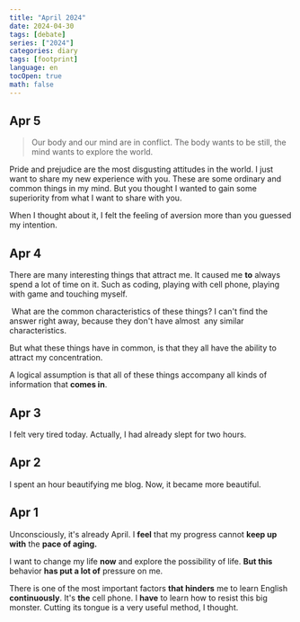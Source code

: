 ```yaml
---
title: "April 2024"
date: 2024-04-30
tags: [debate]
series: ["2024"]
categories: diary
tags: [footprint]
language: en
tocOpen: true
math: false
---
```


## Apr 5

> Our body and our mind are in conflict. The body wants to be still, the mind wants to explore the world.

Pride and prejudice are the most disgusting attitudes in the world. I just want to share my new experience with you. These are some ordinary and common things in my mind. But you thought I wanted to gain some superiority from what I want to share with you.

When I thought about it, I felt the feeling of aversion more than you guessed my intention.

## Apr 4

There are many interesting things that attract me. It caused me **to** always spend a lot of time on it. Such as coding, playing with cell phone, playing with game and touching myself.

 What are the common characteristics of these things? I can't find the answer right away, because they don't have almost  any similar characteristics.

But what these things have in common, is that they all have the ability to attract my concentration. 

A logical assumption is that all of these things accompany all kinds of information that **comes in**.

## Apr 3

I felt very tired today. Actually, I had already slept for two hours.

## Apr 2

I spent an hour beautifying me blog. Now, it became more beautiful.

## Apr 1

Unconsciously, it's already April. I **feel** that my progress cannot **keep up with** the **pace of aging.**

I want to change my life **now** and explore the possibility of life. **But this** behavior **has put a lot of** pressure on me.

There is one of the most important factors **that hinders** me to learn English **continuously**. It's **the** cell phone. I **have** to learn how to resist this big monster. Cutting its tongue is a very useful method, I thought.

